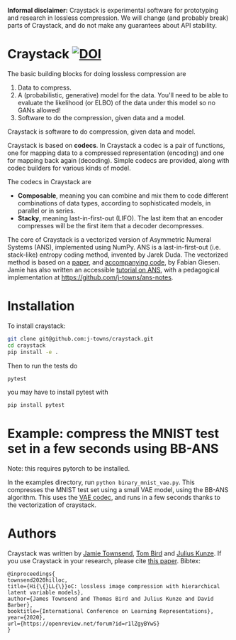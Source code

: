 __Informal disclaimer:__ Craystack is experimental software for prototyping and research in lossless compression. We will change (and probably break) parts of Craystack, and do not make any guarantees about API stability.

# Craystack [![DOI](https://zenodo.org/badge/DOI/10.5281/zenodo.4572729.svg)](https://doi.org/10.5281/zenodo.4572729)

The basic building blocks for doing lossless compression are

1. Data to compress.
2. A (probabilistic, generative) model for the data. You'll need to be able to
   evaluate the likelihood (or ELBO) of the data under this model so no GANs
   allowed!
3. Software to do the compression, given data and a model.

Craystack is software to do compression, given data and model.

Craystack is based on **codecs**. In Craystack a codec is a pair of functions,
one for mapping data to a compressed representation (encoding) and one for
mapping back again (decoding). Simple codecs are provided, along with codec
builders for various kinds of model.

The codecs in Craystack are 

 - **Composable**, meaning you can combine and mix them to code different
   combinations of data types, according to sophisticated models, in parallel or
   in series.
 - **Stacky**, meaning last-in-first-out (LIFO). The last item that an encoder
   compresses will be the first item that a decoder decompresses.

The core of Craystack is a vectorized version of Asymmetric Numeral Systems (ANS),
implemented using NumPy. ANS is a last-in-first-out (i.e. stack-like) entropy 
coding method, invented by Jarek Duda. The vectorized method is based
on a [paper](https://arxiv.org/abs/1402.3392), and [accompanying code](
https://github.com/rygorous/ryg_rans), by Fabian Giesen. Jamie has also written
an accessible [tutorial on ANS](https://arxiv.org/abs/2001.09186), with
a pedagogical implementation at https://github.com/j-towns/ans-notes.

# Installation
To install craystack:

```bash
git clone git@github.com:j-towns/craystack.git
cd craystack
pip install -e .
```

Then to run the tests do

```bash
pytest
```

you may have to install pytest with

```bash
pip install pytest
```
# Example: compress the MNIST test set in a few seconds using BB-ANS
Note: this requires pytorch to be installed.

In the examples directory, run `python binary_mnist_vae.py`. This compresses the MNIST test set using a small VAE model, using the BB-ANS algorithm. This uses the [VAE codec](craystack/bb_ans.py#L39), and runs in a few seconds thanks to the vectorization of craystack.

# Authors
Craystack was written by [Jamie Townsend](https://j-towns.github.io), [Tom Bird](https://tom-bird.github.io/) and [Julius Kunze](https://juliuskunze.com/). If you use Craystack in your research, please cite [this paper](https://openreview.net/forum?id=r1lZgyBYwS). Bibtex:

```
@inproceedings{
townsend2020hilloc,
title={Hi{\{}LL{\}}oC: lossless image compression with hierarchical latent variable models},
author={James Townsend and Thomas Bird and Julius Kunze and David Barber},
booktitle={International Conference on Learning Representations},
year={2020},
url={https://openreview.net/forum?id=r1lZgyBYwS}
}
```
